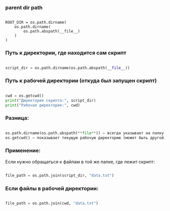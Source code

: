 ### parent dir path

```

ROOT_DIR = os.path.dirname(
    os.path.dirname(
        os.path.abspath(__file__)
    )
)
```

### Путь к директории, где находится сам скрипт

```python

script_dir = os.path.dirname(os.path.abspath(__file__))
```

### Путь к рабочей директории (откуда был запущен скрипт)

```python

cwd = os.getcwd()
print("Директория скрипта:", script_dir)
print("Рабочая директория:", cwd)
```

### Разница:

```python

os.path.dirname(os.path.abspath(**file**)) — всегда указывает на папку, где лежит сам .py файл.
os.getcwd() — показывает текущую рабочую директорию (может быть другой, если запускали скрипт из другого места).
```

### Применение:

Если нужно обращаться к файлам в той же папке, где лежит скрипт:

```python

file_path = os.path.join(script_dir, "data.txt")
```

### Если файлы в рабочей директории:

```python

file_path = os.path.join(cwd, "data.txt")
```
